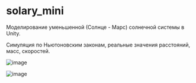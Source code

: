 # solary_mini
Моделирование уменьшенной (Солнце - Марс) солнечной системы в Unity.

Симуляция по Ньютоновским законам, реальные значения расстояний, масс, скоростей.

![image](https://user-images.githubusercontent.com/31441934/190624212-133af6ec-7446-447c-a6a8-4eb1b38630fe.png)

![image](https://user-images.githubusercontent.com/31441934/190624363-b0acaf51-3cc3-48d7-ba76-e03d5c3939f9.png)
